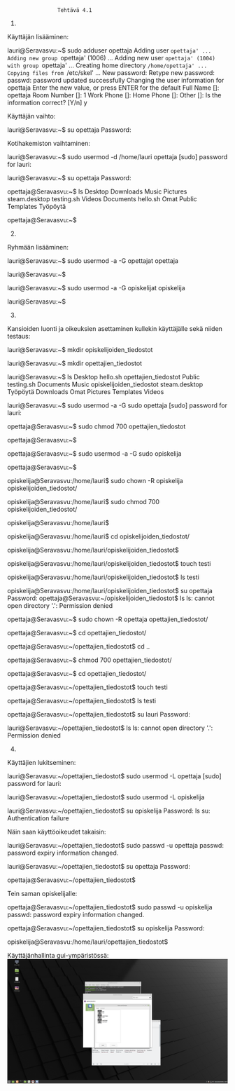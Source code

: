 					Tehtävä 4.1

1.
Käyttäjän lisääminen:

lauri@Seravasvu:~$ sudo adduser opettaja
Adding user `opettaja' ...
Adding new group `opettaja' (1006) ...
Adding new user `opettaja' (1004) with group `opettaja' ...
Creating home directory `/home/opettaja' ...
Copying files from `/etc/skel' ...
New password: 
Retype new password: 
passwd: password updated successfully
Changing the user information for opettaja
Enter the new value, or press ENTER for the default
	Full Name []: opettaja
	Room Number []: 1
	Work Phone []: 
	Home Phone []: 
	Other []: 
Is the information correct? [Y/n] y

Käyttäjän vaihto:

lauri@Seravasvu:~$ su opettaja
Password: 

Kotihakemiston vaihtaminen:

lauri@Seravasvu:~$ sudo usermod -d /home/lauri opettaja
[sudo] password for lauri:     

lauri@Seravasvu:~$ su opettaja
Password: 

opettaja@Seravasvu:~$ ls
Desktop    Downloads  Music  Pictures  steam.desktop  testing.sh  Videos
Documents  hello.sh   Omat   Public    Templates      Työpöytä

opettaja@Seravasvu:~$ 


2.
Ryhmään lisääminen:

lauri@Seravasvu:~$ sudo usermod -a -G opettajat opettaja

lauri@Seravasvu:~$ 


lauri@Seravasvu:~$ sudo usermod -a -G opiskelijat opiskelija

lauri@Seravasvu:~$ 

3.
Kansioiden luonti ja oikeuksien asettaminen kullekin käyttäjälle sekä niiden testaus:

lauri@Seravasvu:~$ mkdir opiskelijoiden_tiedostot

lauri@Seravasvu:~$ mkdir opettajien_tiedostot

lauri@Seravasvu:~$ ls
Desktop    hello.sh  opettajien_tiedostot      Public         testing.sh
Documents  Music     opiskelijoiden_tiedostot  steam.desktop  Työpöytä
Downloads  Omat      Pictures                  Templates      Videos

lauri@Seravasvu:~$ sudo usermod -a -G sudo opettaja
[sudo] password for lauri:     

opettaja@Seravasvu:~$ sudo chmod 700 opettajien_tiedostot

opettaja@Seravasvu:~$ 
   
   
opettaja@Seravasvu:~$ sudo usermod -a -G sudo opiskelija

opettaja@Seravasvu:~$ 


opiskelija@Seravasvu:/home/lauri$ sudo chown -R opiskelija opiskelijoiden_tiedostot/

opiskelija@Seravasvu:/home/lauri$ sudo chmod 700 opiskelijoiden_tiedostot/

opiskelija@Seravasvu:/home/lauri$ 


opiskelija@Seravasvu:/home/lauri$ cd opiskelijoiden_tiedostot/

opiskelija@Seravasvu:/home/lauri/opiskelijoiden_tiedostot$ 


opiskelija@Seravasvu:/home/lauri/opiskelijoiden_tiedostot$ touch testi

opiskelija@Seravasvu:/home/lauri/opiskelijoiden_tiedostot$ ls
testi


opiskelija@Seravasvu:/home/lauri/opiskelijoiden_tiedostot$ su opettaja
Password: 
opettaja@Seravasvu:~/opiskelijoiden_tiedostot$ ls
ls: cannot open directory '.': Permission denied



opettaja@Seravasvu:~$ sudo chown -R opettaja opettajien_tiedostot/

opettaja@Seravasvu:~$ cd opettajien_tiedostot/

opettaja@Seravasvu:~/opettajien_tiedostot$ cd ..

opettaja@Seravasvu:~$ chmod 700 opettajien_tiedostot/

opettaja@Seravasvu:~$ cd opettajien_tiedostot/

opettaja@Seravasvu:~/opettajien_tiedostot$ touch testi

opettaja@Seravasvu:~/opettajien_tiedostot$ ls
testi

opettaja@Seravasvu:~/opettajien_tiedostot$ su lauri
Password: 

lauri@Seravasvu:~/opettajien_tiedostot$ ls
ls: cannot open directory '.': Permission denied

4.
Käyttäjien lukitseminen:

lauri@Seravasvu:~/opettajien_tiedostot$ sudo usermod -L opettaja
[sudo] password for lauri:     

lauri@Seravasvu:~/opettajien_tiedostot$ sudo usermod -L opiskelija

lauri@Seravasvu:~/opettajien_tiedostot$ su opiskelija
Password: 
ls
su: Authentication failure

Näin saan käyttöoikeudet takaisin:

lauri@Seravasvu:~/opettajien_tiedostot$ sudo passwd -u opettaja
passwd: password expiry information changed.

lauri@Seravasvu:~/opettajien_tiedostot$ su opettaja
Password: 

opettaja@Seravasvu:~/opettajien_tiedostot$ 

Tein saman opiskelijalle:

opettaja@Seravasvu:~/opettajien_tiedostot$ sudo passwd -u opiskelija
passwd: password expiry information changed.

opettaja@Seravasvu:~/opettajien_tiedostot$ su opiskelija
Password: 

opiskelija@Seravasvu:/home/lauri/opettajien_tiedostot$ 

Käyttäjänhallinta gui-ympäristössä:
<img src="guiusers.png">

